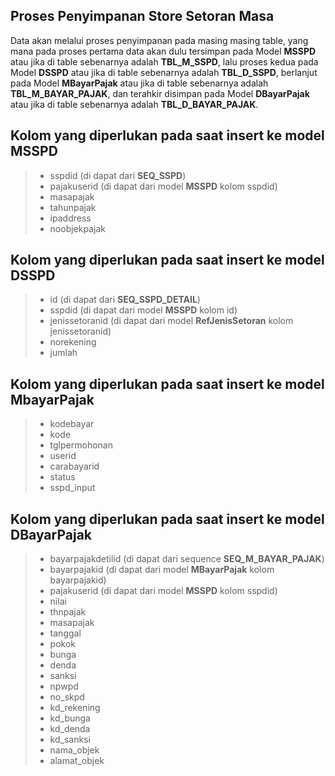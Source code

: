 ## Proses Penyimpanan Store Setoran Masa

Data akan melalui proses penyimpanan pada masing masing table, yang mana pada proses pertama data akan dulu tersimpan pada Model **MSSPD** atau jika di table sebenarnya adalah **TBL_M_SSPD**, lalu proses kedua pada Model **DSSPD** atau jika di table sebenarnya adalah **TBL_D_SSPD**, berlanjut pada Model **MBayarPajak** atau jika di table sebenarnya adalah **TBL_M_BAYAR_PAJAK**, dan terahkir disimpan pada Model **DBayarPajak** atau jika di table sebenarnya adalah **TBL_D_BAYAR_PAJAK**.

## Kolom yang diperlukan pada saat insert ke model MSSPD

> * sspdid (di dapat dari **SEQ_SSPD**)
> * pajakuserid (di dapat dari model **MSSPD** kolom sspdid)
> * masapajak
> * tahunpajak
> * ipaddress
> * noobjekpajak

## Kolom yang diperlukan pada saat insert ke model DSSPD

> * id (di dapat dari **SEQ_SSPD_DETAIL**)
> * sspdid (di dapat dari model **MSSPD** kolom id)
> * jenissetoranid (di dapat dari model **RefJenisSetoran** kolom jenissetoranid)
> * norekening
> * jumlah

##  Kolom yang diperlukan pada saat insert ke model MbayarPajak

> * kodebayar
> * kode
> * tglpermohonan
> * userid
> * carabayarid
> * status
> * sspd_input

## Kolom yang diperlukan pada saat insert ke model DBayarPajak

> * bayarpajakdetilid (di dapat dari sequence **SEQ_M_BAYAR_PAJAK**)
> * bayarpajakid (di dapat dari model **MBayarPajak** kolom bayarpajakid)
> * pajakuserid (di dapat dari model **MSSPD** kolom sspdid)
> * nilai
> * thnpajak
> * masapajak
> * tanggal
> * pokok
> * bunga
> * denda
> * sanksi
> * npwpd
> * no_skpd
> * kd_rekening
> * kd_bunga
> * kd_denda
> * kd_sanksi
> * nama_objek
> * alamat_objek
